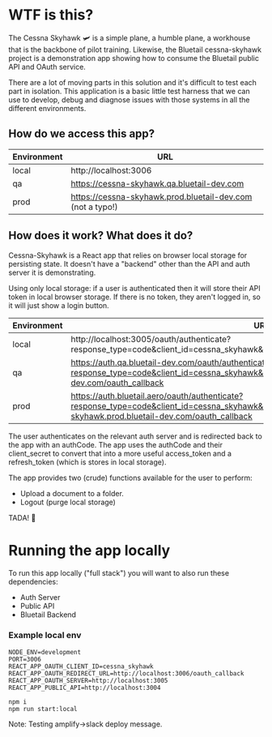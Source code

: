 # WTF is this?

The Cessna Skyhawk 🛩️ is a simple plane, a humble plane, a workhouse that is the backbone of pilot training. Likewise, the Bluetail cessna-skyhawk project is a demonstration app showing how to consume the Bluetail public API and OAuth service.

There are a lot of moving parts in this solution and it's difficult to test each part in isolation. This application is a basic little test harness that we can use to develop, debug and diagnose issues with those systems in all the different environments.


## How do we access this app?

| Environment | URL                                                        |
| ----------- | ---------------------------------------------------------- |
| local       | http://localhost:3006                                      |
| qa          | https://cessna-skyhawk.qa.bluetail-dev.com                 |
| prod        | https://cessna-skyhawk.prod.bluetail-dev.com (not a typo!) |


## How does it work? What does it do?

Cessna-Skyhawk is a React app that relies on browser local storage for persisting state. It doesn't have a "backend" other than the API and auth server it is demonstrating.

Using only local storage: if a user is authenticated then it will store their API token in local browser storage. If there is no token, they aren't logged in, so it will just show a login button.

| Environment | URL                                                        |
| ----------- | ---------------------------------------------------------- |
| local       | http://localhost:3005/oauth/authenticate?response_type=code&client_id=cessna_skyhawk&redirect_uri=http://localhost:3006/oauth_callback |
| qa          | https://auth.qa.bluetail-dev.com/oauth/authenticate?response_type=code&client_id=cessna_skyhawk&redirect_uri=https://cessna-skyhawk.qa.bluetail-dev.com/oauth_callback |
| prod        | https://auth.bluetail.aero/oauth/authenticate?response_type=code&client_id=cessna_skyhawk&redirect_uri=https://cessna-skyhawk.prod.bluetail-dev.com/oauth_callback |

The user authenticates on the relevant auth server and is redirected back to the app with an authCode. The app uses the authCode and their client_secret to convert that into a more useful access_token and a refresh_token (which is stores in local storage).

The app provides two (crude) functions available for the user to perform:

- Upload a document to a folder.
- Logout (purge local storage)

TADA! 🎉




# Running the app locally

To run this app locally ("full stack") you will want to also run these dependencies:
- Auth Server
- Public API
- Bluetail Backend

### Example local env

```
NODE_ENV=development
PORT=3006
REACT_APP_OAUTH_CLIENT_ID=cessna_skyhawk
REACT_APP_OAUTH_REDIRECT_URL=http://localhost:3006/oauth_callback
REACT_APP_OAUTH_SERVER=http://localhost:3005
REACT_APP_PUBLIC_API=http://localhost:3004
```

```
npm i
npm run start:local
```

Note: Testing amplify->slack deploy message.